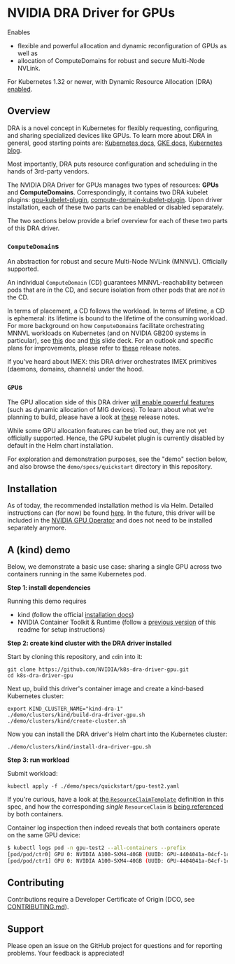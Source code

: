 # NVIDIA DRA Driver for GPUs

Enables

* flexible and powerful allocation and dynamic reconfiguration of GPUs as well as
* allocation of ComputeDomains for robust and secure Multi-Node NVLink.

For Kubernetes 1.32 or newer, with Dynamic Resource Allocation (DRA) [enabled](https://kubernetes.io/docs/concepts/scheduling-eviction/dynamic-resource-allocation/#enabling-dynamic-resource-allocation).

## Overview

DRA is a novel concept in Kubernetes for flexibly requesting, configuring, and sharing specialized devices like GPUs.
To learn more about DRA in general, good starting points are: [Kubernetes docs](https://kubernetes.io/docs/concepts/scheduling-eviction/dynamic-resource-allocation/), [GKE docs](https://cloud.google.com/kubernetes-engine/docs/concepts/about-dynamic-resource-allocation), [Kubernetes blog](https://kubernetes.io/blog/2025/05/01/kubernetes-v1-33-dra-updates/).

Most importantly, DRA puts resource configuration and scheduling in the hands of 3rd-party vendors.

The NVIDIA DRA Driver for GPUs manages two types of resources: **GPUs** and **ComputeDomains**. Correspondingly, it contains two DRA kubelet plugins: [gpu-kubelet-plugin](https://github.com/NVIDIA/k8s-dra-driver-gpu/tree/main/cmd/gpu-kubelet-plugin), [compute-domain-kubelet-plugin](https://github.com/NVIDIA/k8s-dra-driver-gpu/tree/main/cmd/compute-domain-kubelet-plugin). Upon driver installation, each of these two parts can be enabled or disabled separately.

The two sections below provide a brief overview for each of these two parts of this DRA driver.

### `ComputeDomain`s

An abstraction for robust and secure Multi-Node NVLink (MNNVL). Officially supported.

An individual `ComputeDomain` (CD) guarantees MNNVL-reachability between pods that are _in_ the CD, and secure isolation from other pods that are _not in_ the CD.

In terms of placement, a CD follows the workload. In terms of lifetime, a CD is ephemeral: its lifetime is bound to the lifetime of the consuming workload.
For more background on how `ComputeDomain`s facilitate orchestrating MNNVL workloads on Kubernetes (and on NVIDIA GB200 systems in particular), see [this](https://docs.google.com/document/d/1PrdDofsPFVJuZvcv-vtlI9n2eAh-YVf_fRQLIVmDwVY/edit?tab=t.0#heading=h.qkogm924v5so) doc and [this](https://docs.google.com/presentation/d/1Xupr8IZVAjs5bNFKJnYaK0LE7QWETnJjkz6KOfLu87E/edit?pli=1&slide=id.g28ac369118f_0_1647#slide=id.g28ac369118f_0_1647) slide deck.
For an outlook and specific plans for improvements, please refer to [these](https://github.com/NVIDIA/k8s-dra-driver-gpu/releases/tag/v25.3.0-rc.3) release notes.

If you've heard about IMEX: this DRA driver orchestrates IMEX primitives (daemons, domains, channels) under the hood.

### `GPU`s

The GPU allocation side of this DRA driver [will enable powerful features](https://docs.google.com/document/d/1BNWqgx_SmZDi-va_V31v3DnuVwYnF2EmN7D-O_fB6Oo) (such as dynamic allocation of MIG devices).
To learn about what we're planning to build, please have a look at [these](https://github.com/NVIDIA/k8s-dra-driver-gpu/releases/tag/v25.3.0-rc.3) release notes.

While some GPU allocation features can be tried out, they are not yet officially supported.
Hence, the GPU kubelet plugin is currently disabled by default in the Helm chart installation.

For exploration and demonstration purposes, see the "demo" section below, and also browse the `demo/specs/quickstart` directory in this repository.

## Installation

As of today, the recommended installation method is via Helm.
Detailed instructions can (for now) be found [here](https://github.com/NVIDIA/k8s-dra-driver-gpu/discussions/249).
In the future, this driver will be included in the [NVIDIA GPU Operator](https://github.com/NVIDIA/gpu-operator) and does not need to be installed separately anymore.

## A (kind) demo

Below, we demonstrate a basic use case: sharing a single GPU across two containers running in the same Kubernetes pod.

**Step 1: install dependencies**

Running this demo requires
* kind (follow the official [installation docs](https://kind.sigs.k8s.io/docs/user/quick-start/#installation))
* NVIDIA Container Toolkit & Runtime (follow a [previous version](https://github.com/NVIDIA/k8s-dra-driver-gpu/blob/5a4717f1ea613ad47bafccb467582bf2425f20f1/README.md#demo) of this readme for setup instructions)

**Step 2: create kind cluster with the DRA driver installed**

Start by cloning this repository, and `cd`in into it:

```console
git clone https://github.com/NVIDIA/k8s-dra-driver-gpu.git
cd k8s-dra-driver-gpu
```

Next up, build this driver's container image and create a kind-based Kubernetes cluster:

```console
export KIND_CLUSTER_NAME="kind-dra-1"
./demo/clusters/kind/build-dra-driver-gpu.sh
./demo/clusters/kind/create-cluster.sh
```

Now you can install the DRA driver's Helm chart into the Kubernetes cluster:

```console
./demo/clusters/kind/install-dra-driver-gpu.sh
```

**Step 3: run workload**

Submit workload:

```console
kubectl apply -f ./demo/specs/quickstart/gpu-test2.yaml
```

If you're curious, have a look at [the `ResourceClaimTemplate`](https://github.com/jgehrcke/k8s-dra-driver-gpu/blob/526130fbaa3c8f5b1f6dcfd9ef01c9bdd5c229fe/demo/specs/quickstart/gpu-test2.yaml#L12) definition in this spec, and how the corresponding _single_ `ResourceClaim` is [being referenced](https://github.com/jgehrcke/k8s-dra-driver-gpu/blob/526130fbaa3c8f5b1f6dcfd9ef01c9bdd5c229fe/demo/specs/quickstart/gpu-test2.yaml#L46) by both containers.

Container log inspection then indeed reveals that both containers operate on the same GPU device:

```bash
$ kubectl logs pod -n gpu-test2 --all-containers --prefix
[pod/pod/ctr0] GPU 0: NVIDIA A100-SXM4-40GB (UUID: GPU-4404041a-04cf-1ccf-9e70-f139a9b1e23c)
[pod/pod/ctr1] GPU 0: NVIDIA A100-SXM4-40GB (UUID: GPU-4404041a-04cf-1ccf-9e70-f139a9b1e23c)
```

## Contributing

Contributions require a Developer Certificate of Origin (DCO, see [CONTRIBUTING.md](https://github.com/NVIDIA/k8s-dra-driver-gpu/blob/main/CONTRIBUTING.md)).

## Support

Please open an issue on the GitHub project for questions and for reporting problems.
Your feedback is appreciated!
